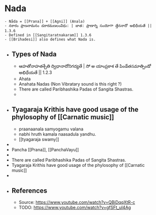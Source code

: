 # Nada
	- Nåda = [[Prana]] + [[Agni]] (Anala)
	- నకారం ప్రాణనామనం డకారమణలంవిధు: | జాత: ప్రాణాగ్ని సంయోగా త్తేననాదో అభిధీయతే || 1.3.6
	- Defined in [[Sangitaratnakaram]] 1.3.6
	- [[Brihadesi]] also defines what Nada is.
- ## Types of Nada
	- ఆహతోనాహతశ్చేతి  ద్విధానాదోనిగద్యతే | సో అ యాంప్రకాశ తే పిండేతసమాత్పిండో అభిధేయతే || 1.2.3
	- Ahata
	- Anahata Nadas (Non Vibratary sound is this right ?)
	- There are called Paribhashika Padas of Sangita Shastras.
	-
- ## Tyagaraja Krithis have good usage of the phylosophy of [[Carnatic music]]
	- praanaanala samyogamu valana
	- nabhi hruth kamala naasadula yandhu.
	- [[tyagaraja swamy]]
-
- Pancha [[Prana]], [[PanchaVayu]]
-
- There are called Paribhashika Padas of Sangita Shastras.
- Tyagaraja Krithis have good usage of the phylosophy of [[Carnatic music]]
-
- ## References
	- Source: <https://www.youtube.com/watch?v=QBiDqqXtR-c>
	- TODO: <https://www.youtube.com/watch?v=gfSFt_ul4Ag>